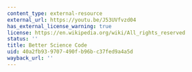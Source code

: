 ```yaml
---
content_type: external-resource
external_url: https://youtu.be/J53UVfvzd04
has_external_license_warning: true
license: https://en.wikipedia.org/wiki/All_rights_reserved
status: ''
title: Better Science Code
uid: 40a2fb93-9707-490f-b96b-c37fed9a4a5d
wayback_url: ''
---
```

